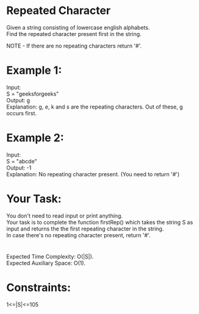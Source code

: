 # Repeated Character

Given a string consisting of lowercase english alphabets.  
Find the repeated character present first in the string.
  
NOTE - If there are no repeating characters return '#'.

# Example 1:
Input:  
S = "geeksforgeeks"  
Output: g  
Explanation: g, e, k and s are the repeating
characters. Out of these, g occurs first. 

# Example 2:

Input:  
S = "abcde"  
Output: -1  
Explanation: No repeating character present. (You need to return '#')


# Your Task:
You don't need to read input or print anything.  
Your task is to complete the function firstRep() which takes the string S as input and returns the the first repeating character in the string.  
In case there's no repeating character present, return '#'.

#
Expected Time Complexity: O(|S|).  
Expected Auxiliary Space: O(1).


# Constraints:
1<=|S|<=105